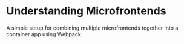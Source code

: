 # Understanding Microfrontends
A simple setup for combining multiple microfrontends together into a container app using Webpack.
